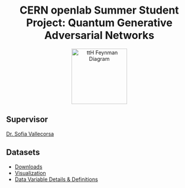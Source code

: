 <div align="center">
  
# CERN openlab Summer Student Project: Quantum Generative Adversarial Networks

  <a href="https://qml-hep.github.io/qml_web/data/" target="_blank"><img alt="ttH Feynman Diagram" height="150px" src="https://raw.githubusercontent.com/eraraya-ricardo/CERN-QGAN/main/assets/ttH_feyndiag.png" /></a>
  
</div>

## Supervisor
[Dr. Sofia Vallecorsa](https://inspirehep.net/authors/1028732)

## Datasets
- [Downloads](https://qml-hep.github.io/qml_web/downloads/)
- [Visualization](https://qml-hep.github.io/qml_web/norm/vanilla/)
- [Data Variable Details & Definitions](https://qml-hep.github.io/qml_web/data/)
